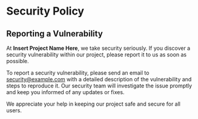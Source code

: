 # Security Policy

## Reporting a Vulnerability

At **Insert Project Name Here**, we take security seriously. If you discover a security vulnerability within our project, please report it to us as soon as possible.

To report a security vulnerability, please send an email to [security@example.com](mailto:security@example.com) with a detailed description of the vulnerability and steps to reproduce it. Our security team will investigate the issue promptly and keep you informed of any updates or fixes.

We appreciate your help in keeping our project safe and secure for all users.
